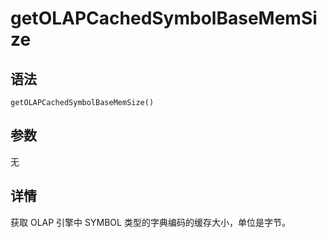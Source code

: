 # getOLAPCachedSymbolBaseMemSize

## 语法

`getOLAPCachedSymbolBaseMemSize()`

## 参数

无

## 详情

获取 OLAP 引擎中 SYMBOL 类型的字典编码的缓存大小，单位是字节。

